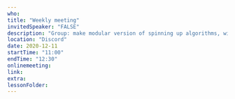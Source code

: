 ```yaml
---
who: 
title: "Weekly meeting"
invitedSpeaker: "FALSE"
description: "Group: make modular version of spinning up algorithms, with save/load/visualize"
location: "Discord"
date: 2020-12-11
startTime: "11:00"
endTime: "12:30"
onlinemeeting: 
link: 
extra: 
lessonFolder: 
---
```

